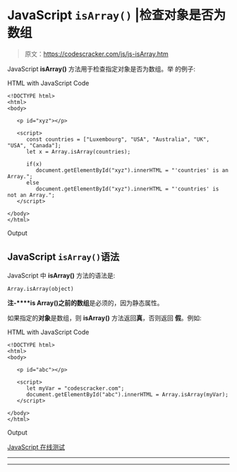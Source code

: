 # JavaScript `isArray()` |检查对象是否为数组

> 原文：<https://codescracker.com/js/js-isArray.htm>

JavaScript **isArray()** 方法用于检查指定对象是否为数组。举 的例子:

HTML with JavaScript Code

```
<!DOCTYPE html>
<html>
<body>

   <p id="xyz"></p>

   <script>
      const countries = ["Luxembourg", "USA", "Australia", "UK", "USA", "Canada"];
      let x = Array.isArray(countries);

      if(x)
         document.getElementById("xyz").innerHTML = "'countries' is an Array.";
      else
         document.getElementById("xyz").innerHTML = "'countries' is not an Array.";
   </script>

</body>
</html>
```

Output

## JavaScript `isArray()`语法

JavaScript 中 **isArray()** 方法的语法是:

```
Array.isArray(object)
```

**注-****is Array()**之前的**数组**是必须的，因为静态属性。

如果指定的**对象**是数组，则 **isArray()** 方法返回**真**，否则返回 **假**。例如:

HTML with JavaScript Code

```
<!DOCTYPE html>
<html>
<body>

   <p id="abc"></p>

   <script>
      let myVar = "codescracker.com";
      document.getElementById("abc").innerHTML = Array.isArray(myVar);
   </script>

</body>
</html>
```

Output

[JavaScript 在线测试](/exam/showtest.php?subid=6)

* * *

* * *